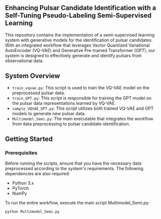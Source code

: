 ## Enhancing Pulsar Candidate Identification with a Self-Tuning Pseudo-Labeling Semi-Supervised Learning

This repository contains the implementation of a semi-supervised learning system with generative models for the identification of pulsar candidates. With an integrated workflow that leverages Vector Quantized Variational AutoEncoder (VQ-VAE) and Generative Pre-trained Transformer (GPT), our system is designed to effectively generate and identify pulsars from observational data.

## System Overview

- `train_vqvae.py`: This script is used to train the VQ-VAE model on the preprocessed pulsar data.
- `train_GPT.py`: This script is responsible for training the GPT model on the pulsar data representations learned by VQ-VAE.
- `sample_VQVAE_GPT.py`: This script utilizes both trained VQ-VAE and GPT models to generate new pulsar data.
- `Multimodel_Semi.py`: The main executable that integrates the workflow from data preprocessing to pulsar candidate identification.

## Getting Started

### Prerequisites

Before running the scripts, ensure that you have the necessary data preprocessed according to the system's requirements. The following dependencies are also required:

- Python 3.x
- PyTorch
- NumPy

To run the entire workflow, execute the main script Multimodel_Semi.py:
```bash
python Multimodel_Semi.py

